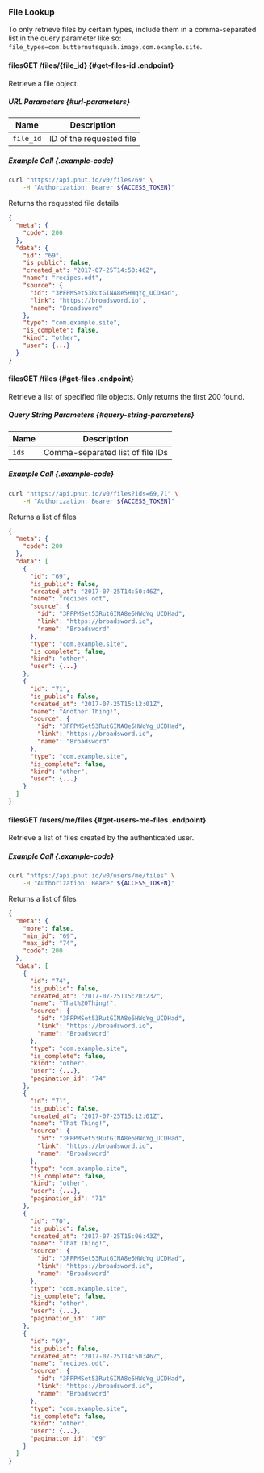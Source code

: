 ### File Lookup

To only retrieve files by certain types, include them in a comma-separated list in the query parameter like so: `file_types=com.butternutsquash.image,com.example.site`.



#### <span class="endpoint-meta"><i class="fa fa-lock" aria-hidden="true"></i> files</span><span class="method method-get">GET</span> /files/<span class="call-param">{file_id}</span> [<i class="fa fa-paragraph" aria-hidden="true"></i>](#get-files-id) {#get-files-id .endpoint}

Retrieve a file object.

##### URL Parameters [<i class="fa fa-paragraph" aria-hidden="true"></i>](#url-parameters) {#url-parameters}

Name|Description
-|-
`file_id`|ID of the requested file

##### Example Call {.example-code}

```bash
curl "https://api.pnut.io/v0/files/69" \
    -H "Authorization: Bearer ${ACCESS_TOKEN}"
```

Returns the requested file details

```json
{
  "meta": {
    "code": 200
  },
  "data": {
    "id": "69",
    "is_public": false,
    "created_at": "2017-07-25T14:50:46Z",
    "name": "recipes.odt",
    "source": {
      "id": "3PFPMSet53RutGINA8e5HWqYg_UCDHad",
      "link": "https://broadsword.io",
      "name": "Broadsword"
    },
    "type": "com.example.site",
    "is_complete": false,
    "kind": "other",
    "user": {...}
  }
}
```


#### <span class="endpoint-meta"><i class="fa fa-lock" aria-hidden="true"></i> files</span><span class="method method-get">GET</span> /files [<i class="fa fa-paragraph" aria-hidden="true"></i>](#get-files) {#get-files .endpoint}

Retrieve a list of specified file objects. Only returns the first 200 found.

##### Query String Parameters [<i class="fa fa-paragraph" aria-hidden="true"></i>](#query-string-parameters) {#query-string-parameters}

Name|Description
-|-
`ids`|Comma-separated list of file IDs

##### Example Call {.example-code}

```bash
curl "https://api.pnut.io/v0/files?ids=69,71" \
    -H "Authorization: Bearer ${ACCESS_TOKEN}"
```

Returns a list of files

```json
{
  "meta": {
    "code": 200
  },
  "data": [
    {
      "id": "69",
      "is_public": false,
      "created_at": "2017-07-25T14:50:46Z",
      "name": "recipes.odt",
      "source": {
        "id": "3PFPMSet53RutGINA8e5HWqYg_UCDHad",
        "link": "https://broadsword.io",
        "name": "Broadsword"
      },
      "type": "com.example.site",
      "is_complete": false,
      "kind": "other",
      "user": {...}
    },
    {
      "id": "71",
      "is_public": false,
      "created_at": "2017-07-25T15:12:01Z",
      "name": "Another Thing!",
      "source": {
        "id": "3PFPMSet53RutGINA8e5HWqYg_UCDHad",
        "link": "https://broadsword.io",
        "name": "Broadsword"
      },
      "type": "com.example.site",
      "is_complete": false,
      "kind": "other",
      "user": {...}
    }
  ]
}
```


#### <span class="endpoint-meta"><i class="fa fa-lock" aria-hidden="true"></i> files</span><span class="method method-get">GET</span> /users/me/files [<i class="fa fa-paragraph" aria-hidden="true"></i>](#get-users-me-files) {#get-users-me-files .endpoint}

Retrieve a list of files created by the authenticated user.

##### Example Call {.example-code}

```bash
curl "https://api.pnut.io/v0/users/me/files" \
    -H "Authorization: Bearer ${ACCESS_TOKEN}"
```

Returns a list of files

```json
{
  "meta": {
    "more": false,
    "min_id": "69",
    "max_id": "74",
    "code": 200
  },
  "data": [
    {
      "id": "74",
      "is_public": false,
      "created_at": "2017-07-25T15:20:23Z",
      "name": "That%20Thing!",
      "source": {
        "id": "3PFPMSet53RutGINA8e5HWqYg_UCDHad",
        "link": "https://broadsword.io",
        "name": "Broadsword"
      },
      "type": "com.example.site",
      "is_complete": false,
      "kind": "other",
      "user": {...},
      "pagination_id": "74"
    },
    {
      "id": "71",
      "is_public": false,
      "created_at": "2017-07-25T15:12:01Z",
      "name": "That Thing!",
      "source": {
        "id": "3PFPMSet53RutGINA8e5HWqYg_UCDHad",
        "link": "https://broadsword.io",
        "name": "Broadsword"
      },
      "type": "com.example.site",
      "is_complete": false,
      "kind": "other",
      "user": {...},
      "pagination_id": "71"
    },
    {
      "id": "70",
      "is_public": false,
      "created_at": "2017-07-25T15:06:43Z",
      "name": "That Thing!",
      "source": {
        "id": "3PFPMSet53RutGINA8e5HWqYg_UCDHad",
        "link": "https://broadsword.io",
        "name": "Broadsword"
      },
      "type": "com.example.site",
      "is_complete": false,
      "kind": "other",
      "user": {...},
      "pagination_id": "70"
    },
    {
      "id": "69",
      "is_public": false,
      "created_at": "2017-07-25T14:50:46Z",
      "name": "recipes.odt",
      "source": {
        "id": "3PFPMSet53RutGINA8e5HWqYg_UCDHad",
        "link": "https://broadsword.io",
        "name": "Broadsword"
      },
      "type": "com.example.site",
      "is_complete": false,
      "kind": "other",
      "user": {...},
      "pagination_id": "69"
    }
  ]
}
```